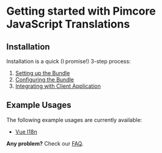 Getting started with Pimcore JavaScript Translations
====================================================

## Installation

Installation is a quick (I promise!) 3-step process:

1. [Setting up the Bundle](01-setting_up_the_bundle.md)
2. [Configuring the Bundle](02-configuring_the_bundle.md)
3. [Integrating with Client Application](03-integrating_with_client_application.md)

## Example Usages

The following example usages are currently available:

- [Vue I18n](04-vue_i18n.md)

**Any problem?** Check our [FAQ](99-faq.md).
